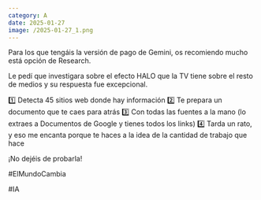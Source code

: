 ```yaml
--- 
category: A 
date: 2025-01-27 
image: /2025-01-27_1.png 
--- 
```


Para los que tengáis la versión de pago de Gemini, os recomiendo mucho está opción de Research. 

Le pedí que investigara sobre el efecto HALO que la TV tiene sobre el resto de medios y su respuesta fue excepcional. 

1️⃣ Detecta 45 sitios web donde hay información
2️⃣ Te prepara un documento que te caes para atrás
3️⃣ Con todas las fuentes a la mano (lo extraes a Documentos de Google y tienes todos los links)
4️⃣ Tarda un rato, y eso me encanta porque te haces a la idea de la cantidad de trabajo que hace

¡No dejéis de probarla!

#ElMundoCambia

#IA